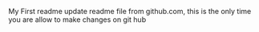 My First readme
update readme file from github.com, this is the only time you are allow to make changes on git hub
